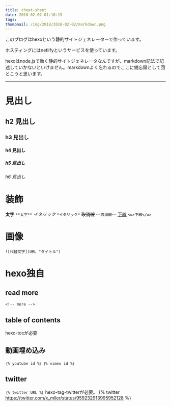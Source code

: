 ```yaml
---
title: cheat-sheet
date: 2018-02-02 01:10:19
tags:
thumbnail: /img/2018/2018-02-02/markdown.png
---
```

このブログはhexoという静的サイトジェネレーターで作っています。

ホスティングにはnetlifyというサービスを使っています。

hexoはnode.jsで動く静的サイトジェネレータなんですが、markdown記法で記述していかないといけません。markdownよく忘れるのでここに備忘録として回とこうと思います。
<!-- more -->
<!-- toc -->
***
# 見出し
## h2 見出し
### h3 見出し
#### h4 見出し
##### h5 見出し
###### h6 見出し

# 装飾
**太字** `**太字**`
*イタリック* `*イタリック*`
~~取消線~~ `~~取消線~~`
<u>下線</u> `<u>下線</u>`

# 画像
`![代替文字](URL "タイトル")`


# hexo独自
## read more
`<!-- more -->`

## table of contents
hexo-tocが必要

## 動画埋め込み
`｛% youtube id %｝`
`｛% vimeo id %｝`

## twitter
`｛% twitter URL %｝`
hexo-tag-twitterが必要。
{% twitter https://twitter.com/x_miler/status/959232913995952128 %}

